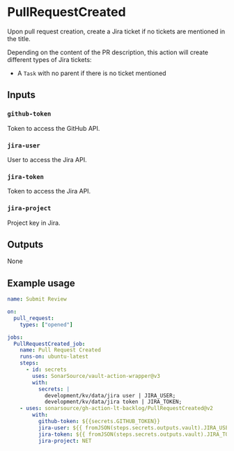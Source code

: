# PullRequestCreated

Upon pull request creation, create a Jira ticket if no tickets are mentioned in the title.

Depending on the content of the PR description, this action will create different types of Jira tickets:
- A `Task` with no parent if there is no ticket mentioned

## Inputs

### `github-token`

Token to access the GitHub API. 

### `jira-user`

User to access the Jira API.

### `jira-token`

Token to access the Jira API.

### `jira-project`

Project key in Jira.

## Outputs

None

## Example usage

```yaml
name: Submit Review

on:
  pull_request:
    types: ["opened"]

jobs:
  PullRequestCreated_job:
    name: Pull Request Created
    runs-on: ubuntu-latest
    steps:
      - id: secrets
        uses: SonarSource/vault-action-wrapper@v3
        with:
          secrets: |
            development/kv/data/jira user | JIRA_USER;
            development/kv/data/jira token | JIRA_TOKEN;
    - uses: sonarsource/gh-action-lt-backlog/PullRequestCreated@v2
        with:
          github-token: ${{secrets.GITHUB_TOKEN}}
          jira-user: ${{ fromJSON(steps.secrets.outputs.vault).JIRA_USER }}
          jira-token: ${{ fromJSON(steps.secrets.outputs.vault).JIRA_TOKEN }}
          jira-project: NET
```

